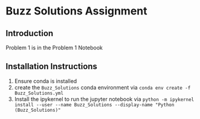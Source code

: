 # Buzz Solutions Assignment

## Introduction

Problem 1 is in the Problem 1 Notebook

## Installation Instructions 

1. Ensure conda is installed
2. create the `Buzz_Solutions` conda environment via  `conda env create -f Buzz_Solutions.yml`
3. Install the ipykernel to run the jupyter notebook via `python -m ipykernel install --user --name Buzz_Solutions --display-name "Python (Buzz_Solutions)"`
